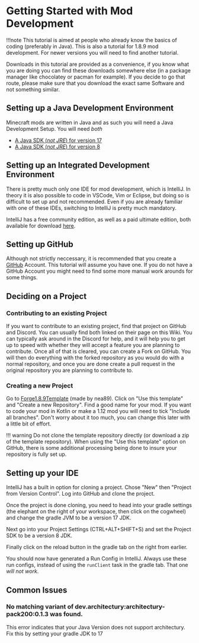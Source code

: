 # Getting Started with Mod Development

!!!note
    This tutorial is aimed at people who already know the basics of coding (preferably in Java). This is also a tutorial for 1.8.9 mod development. For newer versions you will need to find another tutorial.

Downloads in this tutorial are provided as a convenience, if you know what you are doing you can find these downloads somewhere else (in a package manager like chocolatey or pacman for example). If you decide to go that route, please make sure that you download the exact same Software and not something similar.

## Setting up a Java Development Environment

Minecraft mods are written in Java and as such you will need a Java Development Setup. You will need *both*

 - [A Java SDK (*not JRE*) for version 17](https://adoptium.net/temurin/releases?version=17)
 - [A Java SDK (*not JRE*) for version 8](https://adoptium.net/temurin/releases?version=8)

## Setting up an Integrated Development Environment

There is pretty much only one IDE for mod development, which is IntelliJ. In theory it is also possible to code in VSCode, Vim or Eclipse, but doing so is difficult to set up and not recommended. Even if you are already familiar with one of these IDEs, switching to IntelliJ is pretty much mandatory.

IntelliJ has a free community edition, as well as a paid ultimate edition, both available for download [here](https://www.jetbrains.com/idea/).


## Setting up GitHub

Although not strictly neccessary, it is recommended that you create a [GitHub](https://github.com) Account. This tutorial will assume you have one. If you do not have a GitHub Account you might need to find some more manual work arounds for some things.

## Deciding on a Project

### Contributing to an existing Project

If you want to contribute to an existing project, find that project on GitHub and Discord. You can usually find both linked on their page on this Wiki. You can typically ask around in the Discord for help, and it will help you to get up to speed with whether they will accept a feature you are planning to contribute. Once all of that is cleared, you can create a Fork on GitHub. You will then do everything with the forked repository as you would do with a normal repository, and once you are done create a pull request in the original repository you are planning to contribute to.

### Creating a new Project

Go to [Forge1.8.9Template](https://github.com/romangraef/Forge1.8.9Template/) (made by nea89). Click on "Use this template" and "Create a new Repository". Find a good name for your mod. If you want to code your mod in Kotlin or make a 1.12 mod you will need to tick "Include all branches". Don't worry about it too much, you can change this later with a little bit of effort.

!!! warning
    Do not clone the template repository directly (or download a zip of the template repository). When using the "Use this template" option on GitHub, there is some additional processing being done to insure your repository is fully set up.

## Setting up your IDE

IntelliJ has a built in option for cloning a project. Chose "New" then "Project from Version Control". Log into GitHub and clone the project.

Once the project is done cloning, you need to head into your gradle settings (the elephant on the right of your workspace, then click on the cogwheel) and change the gradle JVM to be a version 17 JDK.

Next go into your Project Settings (CTRL+ALT+SHIFT+S) and set the Project SDK to be a version 8 JDK.

Finally click on the reload button in the gradle tab on the right from earlier.

You should now have generated a Run Config in IntelliJ. Always use these run configs, instead of using the `runClient` task in the gradle tab. That one *will not work*.

## Common Issues

### No matching variant of dev.architectury:architectury-pack200:0.1.3 was found.

This error indicates that your Java Version does not support architectury. Fix this by setting your gradle JDK to 17





